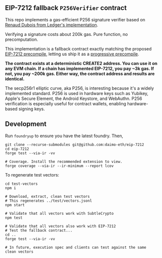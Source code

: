 ## EIP-7212 fallback `P256Verifier` contract

This repo implements a gas-efficient P256 signature verifier based on [Renaud Dubois from Ledger's implementation](https://github.com/rdubois-crypto/FreshCryptoLib).

Verifying a signature costs about 200k gas. Pure function, no precomputation.

This implementation is a fallback contract exactly matching the proposed [EIP-7212 precompile](https://eips.ethereum.org/EIPS/eip-7212), letting us ship it as a [progressive precompile](https://ethereum-magicians.org/t/progressive-precompiles-via-create2-shadowing/).

**The contract exists at a deterministic CREATE2 address. You can use it on any EVM chain. If a chain has implemented EIP-7212, you pay ~3k gas. If not, you pay ~200k gas. Either way, the contract address and results are identical.**

The secp256r1 elliptic curve, aka P256, is interesting because it's a widely implemented standard. P256 is used in hardware keys such as Yubikey, Apple's Secure Element, the Android Keystore, and WebAuthn. P256 verification is especially useful for contract wallets, enabling hardware-based signing keys.

## Development

Run `foundryup` to ensure you have the latest foundry. Then,

```
git clone --recurse-submodules git@github.com:daimo-eth/eip-7212
cd eip-7212
forge test --via-ir -vv

# Coverage. Install the recommended extension to view.
forge coverage --via-ir --ir-minimum --report lcov
```

To regenerate test vectors:

```
cd test-vectors
npm i

# Download, extract, clean test vectors
# This regenerates ../test/vectors.jsonl
npm start

# Validate that all vectors work with SubtleCrypto
npm test

# Validate that all vectors also work with EIP-7212
# Test the fallback contract...
cd ..
forge test --via-ir -vv

# In future, execution spec and clients can test against the same clean vectors
```
